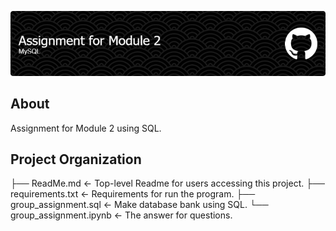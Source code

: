 ![header](github-header-image.png)

## About
Assignment for Module 2 using SQL.

## Project Organization

├── ReadMe.md               <- Top-level Readme for users accessing this project.
├── requirements.txt        <- Requirements for run the program.
├── group_assignment.sql    <- Make database bank using SQL.
└── group_assignment.ipynb  <- The answer for questions.
